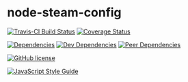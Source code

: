# node-steam-config

[![Travis-CI Build Status](https://travis-ci.org/l3laze/node-steam-config.svg?branch=master)](https://travis-ci.org/l3laze/node-steam-config?branch=master) [![Coverage Status](https://coveralls.io/repos/github/l3laze/node-steam-config/badge.svg?branch=master)](https://coveralls.io/github/l3laze/node-steam-config?branch=master)

[![Dependencies](https://img.shields.io/david/expressjs/express.svg)](https://github.com/l3laze/node-steam-config) [![Dev Dependencies](https://img.shields.io/david/dev/expressjs/express.svg)](https://github.com/l3laze/node-steam-config) [![Peer Dependencies](https://img.shields.io/david/peer/webcomponents/generator-element.svg)](https://github.com/l3laze/node-steam-config)

[![GitHub license](https://img.shields.io/badge/license-MIT-blue.svg)](https://raw.githubusercontent.com/l3laze/node-steam-config/master/LICENSE.md)

[![JavaScript Style Guide](https://cdn.rawgit.com/standard/standard/master/badge.svg)](https://github.com/standard/standard)
